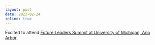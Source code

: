 ```yaml
---
layout: post
date: 2023-02-24
inline: true
---
```


Excited to attend [Future Leaders Summit at University of Michigan, Ann Arbor](https://midas.umich.edu/future-leaders-summit-2023/).

